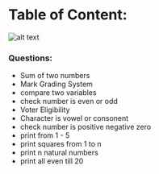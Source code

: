 # Table of Content:

![alt text](image.png)

### Questions:

- Sum of two numbers
- Mark Grading System
- compare two variables
- check number is even or odd
- Voter Eligibility
- Character is vowel or consonent
- check number is positive negative zero
- print from 1 - 5
- print squares from 1 to n
- print n natural numbers
- print all even till 20
